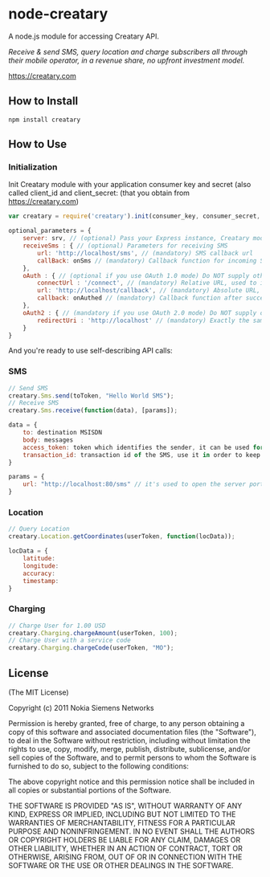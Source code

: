 # node-creatary

A node.js module for accessing Creatary API.

*Receive & send SMS, query location and charge subscribers all through their mobile operator,
in a revenue share, no upfront investment model.*

https://creatary.com

## How to Install

    npm install creatary

## How to Use

### Initialization

Init Creatary module with your application consumer key and secret (also called client_id and client_secret: (that you obtain from https://creatary.com)

```js
var creatary = require('creatary').init(consumer_key, consumer_secret, [optional_parameters]);
```

```js
optional_parameters = {
    server: srv, // (optional) Pass your Express instance, Creatary module will reuse it for OAuth and listening for SMS
    receiveSms : { // (optional) Parameters for receiving SMS
        url: 'http://localhost/sms', // (mandatory) SMS callback url
        callBack: onSms // (mandatory) Callback function for incoming SMS
    },
    oAuth : { // (optional if you use OAuth 1.0 mode) Do NOT supply otherwise
        connectUrl : '/connect', // (mandatory) Relative URL, used to initiate the OAuth authorization for your app
        url: 'http://localhost/callback', // (mandatory) Absolute URL, used redirect back the user after authorization
        callback: onAuthed // (mandatory) Callback function after successful oAuth flow
    },
    oAuth2 : { // (mandatory if you use OAuth 2.0 mode) Do NOT supply otherwise
        redirectUri : 'http://localhost' // (mandatory) Exactly the same redirect_uri you have provided on Creatary website
    }
}
```
And you're ready to use self-describing API calls:

### SMS

```js
// Send SMS
creatary.Sms.send(toToken, "Hello World SMS");
// Receive SMS
creatary.Sms.receive(function(data), [params]);

data = {
    to: destination MSISDN
    body: messages
    access_token: token which identifies the sender, it can be used for response
    transaction_id: transaction id of the SMS, use it in order to keep the SMS session
}

params = {
    url: "http://localhost:80/sms" // it's used to open the server port and bind the path
}
```

### Location

```js
// Query Location
creatary.Location.getCoordinates(userToken, function(locData));

locData = {
    latitude:
    longitude: 
    accuracy: 
    timestamp:
}
```

### Charging

```js
// Charge User for 1.00 USD
creatary.Charging.chargeAmount(userToken, 100);
// Charge User with a service code
creatary.Charging.chargeCode(userToken, "MO");
```

## License

(The MIT License)

Copyright (c) 2011 Nokia Siemens Networks
 
Permission is hereby granted, free of charge, to any person obtaining
a copy of this software and associated documentation files (the
"Software"), to deal in the Software without restriction, including
without limitation the rights to use, copy, modify, merge, publish,
distribute, sublicense, and/or sell copies of the Software, and to
permit persons to whom the Software is furnished to do so, subject to
the following conditions:

The above copyright notice and this permission notice shall be
included in all copies or substantial portions of the Software.

THE SOFTWARE IS PROVIDED "AS IS", WITHOUT WARRANTY OF ANY KIND,
EXPRESS OR IMPLIED, INCLUDING BUT NOT LIMITED TO THE WARRANTIES OF
MERCHANTABILITY, FITNESS FOR A PARTICULAR PURPOSE AND
NONINFRINGEMENT. IN NO EVENT SHALL THE AUTHORS OR COPYRIGHT HOLDERS BE
LIABLE FOR ANY CLAIM, DAMAGES OR OTHER LIABILITY, WHETHER IN AN ACTION
OF CONTRACT, TORT OR OTHERWISE, ARISING FROM, OUT OF OR IN CONNECTION
WITH THE SOFTWARE OR THE USE OR OTHER DEALINGS IN THE SOFTWARE.